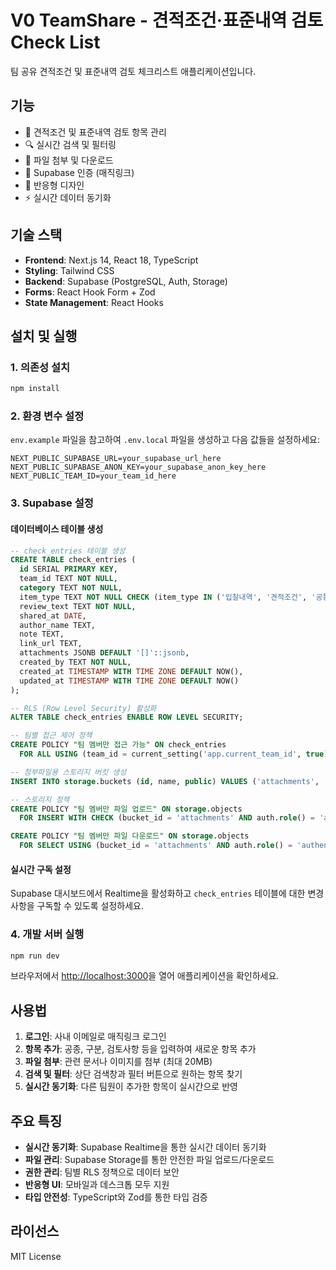 # V0 TeamShare - 견적조건·표준내역 검토 Check List

팀 공유 견적조건 및 표준내역 검토 체크리스트 애플리케이션입니다.

## 기능

- 📝 견적조건 및 표준내역 검토 항목 관리
- 🔍 실시간 검색 및 필터링
- 📎 파일 첨부 및 다운로드
- 🔐 Supabase 인증 (매직링크)
- 📱 반응형 디자인
- ⚡ 실시간 데이터 동기화

## 기술 스택

- **Frontend**: Next.js 14, React 18, TypeScript
- **Styling**: Tailwind CSS
- **Backend**: Supabase (PostgreSQL, Auth, Storage)
- **Forms**: React Hook Form + Zod
- **State Management**: React Hooks

## 설치 및 실행

### 1. 의존성 설치

```bash
npm install
```

### 2. 환경 변수 설정

`env.example` 파일을 참고하여 `.env.local` 파일을 생성하고 다음 값들을 설정하세요:

```env
NEXT_PUBLIC_SUPABASE_URL=your_supabase_url_here
NEXT_PUBLIC_SUPABASE_ANON_KEY=your_supabase_anon_key_here
NEXT_PUBLIC_TEAM_ID=your_team_id_here
```

### 3. Supabase 설정

#### 데이터베이스 테이블 생성

```sql
-- check_entries 테이블 생성
CREATE TABLE check_entries (
  id SERIAL PRIMARY KEY,
  team_id TEXT NOT NULL,
  category TEXT NOT NULL,
  item_type TEXT NOT NULL CHECK (item_type IN ('입찰내역', '견적조건', '공통사항')),
  review_text TEXT NOT NULL,
  shared_at DATE,
  author_name TEXT,
  note TEXT,
  link_url TEXT,
  attachments JSONB DEFAULT '[]'::jsonb,
  created_by TEXT NOT NULL,
  created_at TIMESTAMP WITH TIME ZONE DEFAULT NOW(),
  updated_at TIMESTAMP WITH TIME ZONE DEFAULT NOW()
);

-- RLS (Row Level Security) 활성화
ALTER TABLE check_entries ENABLE ROW LEVEL SECURITY;

-- 팀별 접근 제어 정책
CREATE POLICY "팀 멤버만 접근 가능" ON check_entries
  FOR ALL USING (team_id = current_setting('app.current_team_id', true));

-- 첨부파일용 스토리지 버킷 생성
INSERT INTO storage.buckets (id, name, public) VALUES ('attachments', 'attachments', false);

-- 스토리지 정책
CREATE POLICY "팀 멤버만 파일 업로드" ON storage.objects
  FOR INSERT WITH CHECK (bucket_id = 'attachments' AND auth.role() = 'authenticated');

CREATE POLICY "팀 멤버만 파일 다운로드" ON storage.objects
  FOR SELECT USING (bucket_id = 'attachments' AND auth.role() = 'authenticated');
```

#### 실시간 구독 설정

Supabase 대시보드에서 Realtime을 활성화하고 `check_entries` 테이블에 대한 변경사항을 구독할 수 있도록 설정하세요.

### 4. 개발 서버 실행

```bash
npm run dev
```

브라우저에서 [http://localhost:3000](http://localhost:3000)을 열어 애플리케이션을 확인하세요.

## 사용법

1. **로그인**: 사내 이메일로 매직링크 로그인
2. **항목 추가**: 공종, 구분, 검토사항 등을 입력하여 새로운 항목 추가
3. **파일 첨부**: 관련 문서나 이미지를 첨부 (최대 20MB)
4. **검색 및 필터**: 상단 검색창과 필터 버튼으로 원하는 항목 찾기
5. **실시간 동기화**: 다른 팀원이 추가한 항목이 실시간으로 반영

## 주요 특징

- **실시간 동기화**: Supabase Realtime을 통한 실시간 데이터 동기화
- **파일 관리**: Supabase Storage를 통한 안전한 파일 업로드/다운로드
- **권한 관리**: 팀별 RLS 정책으로 데이터 보안
- **반응형 UI**: 모바일과 데스크톱 모두 지원
- **타입 안전성**: TypeScript와 Zod를 통한 타입 검증

## 라이선스

MIT License
